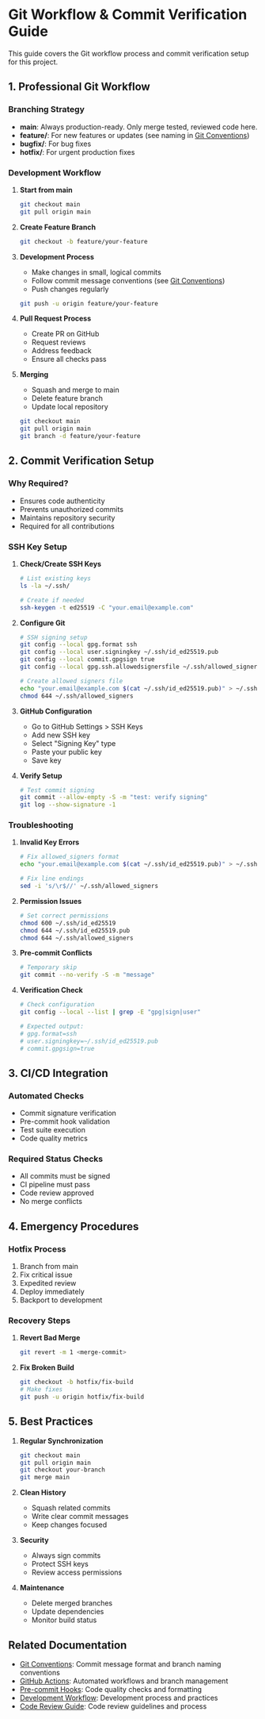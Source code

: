 # Git Workflow & Commit Verification Guide

This guide covers the Git workflow process and commit verification setup for this project.

## 1. Professional Git Workflow

### Branching Strategy
- **main**: Always production-ready. Only merge tested, reviewed code here.
- **feature/**: For new features or updates (see naming in [Git Conventions](git.md))
- **bugfix/**: For bug fixes
- **hotfix/**: For urgent production fixes

### Development Workflow

1. **Start from main**
   ```bash
   git checkout main
   git pull origin main
   ```

2. **Create Feature Branch**
   ```bash
   git checkout -b feature/your-feature
   ```

3. **Development Process**
   - Make changes in small, logical commits
   - Follow commit message conventions (see [Git Conventions](git.md))
   - Push changes regularly
   ```bash
   git push -u origin feature/your-feature
   ```

4. **Pull Request Process**
   - Create PR on GitHub
   - Request reviews
   - Address feedback
   - Ensure all checks pass

5. **Merging**
   - Squash and merge to main
   - Delete feature branch
   - Update local repository
   ```bash
   git checkout main
   git pull origin main
   git branch -d feature/your-feature
   ```

## 2. Commit Verification Setup

### Why Required?
- Ensures code authenticity
- Prevents unauthorized commits
- Maintains repository security
- Required for all contributions

### SSH Key Setup

1. **Check/Create SSH Keys**
   ```bash
   # List existing keys
   ls -la ~/.ssh/
   
   # Create if needed
   ssh-keygen -t ed25519 -C "your.email@example.com"
   ```

2. **Configure Git**
   ```bash
   # SSH signing setup
   git config --local gpg.format ssh
   git config --local user.signingkey ~/.ssh/id_ed25519.pub
   git config --local commit.gpgsign true
   git config --local gpg.ssh.allowedsignersfile ~/.ssh/allowed_signers
   
   # Create allowed signers file
   echo "your.email@example.com $(cat ~/.ssh/id_ed25519.pub)" > ~/.ssh/allowed_signers
   chmod 644 ~/.ssh/allowed_signers
   ```

3. **GitHub Configuration**
   - Go to GitHub Settings > SSH Keys
   - Add new SSH key
   - Select "Signing Key" type
   - Paste your public key
   - Save key

4. **Verify Setup**
   ```bash
   # Test commit signing
   git commit --allow-empty -S -m "test: verify signing"
   git log --show-signature -1
   ```

### Troubleshooting

1. **Invalid Key Errors**
   ```bash
   # Fix allowed_signers format
   echo "your.email@example.com $(cat ~/.ssh/id_ed25519.pub)" > ~/.ssh/allowed_signers
   
   # Fix line endings
   sed -i 's/\r$//' ~/.ssh/allowed_signers
   ```

2. **Permission Issues**
   ```bash
   # Set correct permissions
   chmod 600 ~/.ssh/id_ed25519
   chmod 644 ~/.ssh/id_ed25519.pub
   chmod 644 ~/.ssh/allowed_signers
   ```

3. **Pre-commit Conflicts**
   ```bash
   # Temporary skip
   git commit --no-verify -S -m "message"
   ```

4. **Verification Check**
   ```bash
   # Check configuration
   git config --local --list | grep -E "gpg|sign|user"
   
   # Expected output:
   # gpg.format=ssh
   # user.signingkey=~/.ssh/id_ed25519.pub
   # commit.gpgsign=true
   ```

## 3. CI/CD Integration

### Automated Checks
- Commit signature verification
- Pre-commit hook validation
- Test suite execution
- Code quality metrics

### Required Status Checks
- All commits must be signed
- CI pipeline must pass
- Code review approved
- No merge conflicts

## 4. Emergency Procedures

### Hotfix Process
1. Branch from main
2. Fix critical issue
3. Expedited review
4. Deploy immediately
5. Backport to development

### Recovery Steps
1. **Revert Bad Merge**
   ```bash
   git revert -m 1 <merge-commit>
   ```

2. **Fix Broken Build**
   ```bash
   git checkout -b hotfix/fix-build
   # Make fixes
   git push -u origin hotfix/fix-build
   ```

## 5. Best Practices

1. **Regular Synchronization**
   ```bash
   git checkout main
   git pull origin main
   git checkout your-branch
   git merge main
   ```

2. **Clean History**
   - Squash related commits
   - Write clear commit messages
   - Keep changes focused

3. **Security**
   - Always sign commits
   - Protect SSH keys
   - Review access permissions

4. **Maintenance**
   - Delete merged branches
   - Update dependencies
   - Monitor build status

## Related Documentation

- [Git Conventions](git.md): Commit message format and branch naming conventions
- [GitHub Actions](github-actions.md): Automated workflows and branch management
- [Pre-commit Hooks](../../tools/pre_commit_hooks.md): Code quality checks and formatting
- [Development Workflow](../development/workflow.md): Development process and practices
- [Code Review Guide](../development/review.md): Code review guidelines and process 